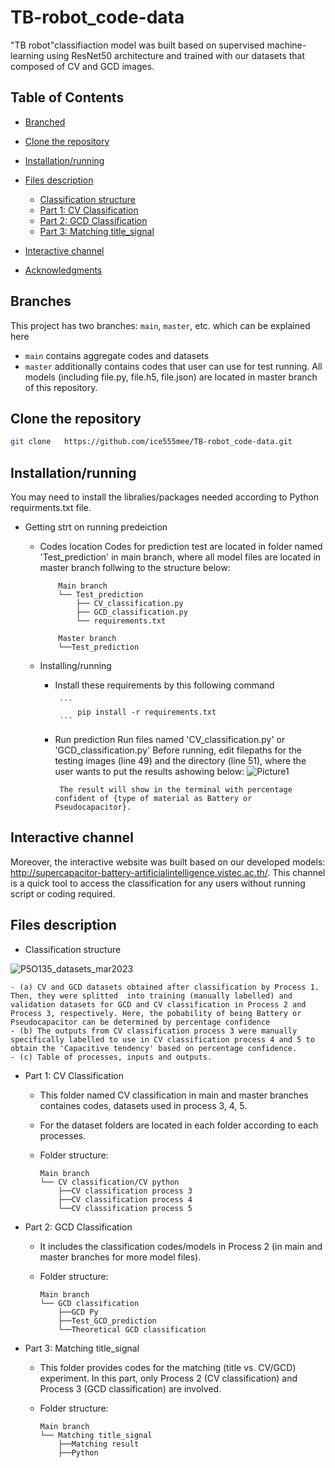 # TB-robot_code-data
"TB robot"classifiaction model was built based on supervised machine-learning using ResNet50 architecture and trained with our datasets that composed of CV and GCD images. 



## Table of Contents
- [Branched](#branches)
- [Clone the repository](#Clone-the-repository)
- [Installation/running](#installation-running)
- [Files description](#files-description)
	- [Classification structure](#classificatio-structure)
    - [Part 1: CV Classification](#part-1-CV-Classification)
	- [Part 2: GCD Classification](#part-2-GCD-Classification)
	- [Part 3: Matching title_signal](#part-3-Matching-title_signal)
- [Interactive channel](#interactive-channel)

- [Acknowledgments](#acknowledgments)

## Branches

This project has two branches: `main`, `master`, etc. which can be explained here

* `main` contains aggregate codes and datasets
* `master` additionally contains codes that user can use for test running. All models (including file.py, file.h5, file.json) are located in master branch of this repository. 


## Clone the repository
```bash
git clone   https://github.com/ice555mee/TB-robot_code-data.git
```

## Installation/running
You may need to install the libralies/packages needed according to Python requirments.txt file.

* Getting strt on running predeiction
  * Codes location 
  Codes for prediction test are located in folder named 'Test_prediction' in main branch, where all model files are located in master branch follwing to the structure below: 
	```
		Main branch
		└── Test_prediction
		  	├── CV_classification.py
		 	├── GCD_classification.py
		  	└── requirements.txt
		
		Master branch
		└──Test_prediction   	
	```


  * Installing/running
  	 * Install these requirements by this following command
  	 
  			```
				pip install -r requirements.txt
			```
	 * Run prediction 
		Run files named 'CV_classification.py' or 'GCD_classification.py'
			Before running, edit filepaths for the testing images (line 49) and the directory (line 51), where the user wants to put the results ashowing below:
![Picture1](https://user-images.githubusercontent.com/120438949/226878251-15ce403e-4435-452c-b46a-f17846f2f700.png)

			The result will show in the terminal with percentage confident of {type of material as Battery or Pseudocapacitor}.


## Interactive channel
 Moreover, the interactive website was built based on our developed models: 
 http://supercapacitor-battery-artificialintelligence.vistec.ac.th/. 
 This channel is a quick tool to access the classification for any users without running script or coding required.
 

## Files description

* Classification structure

![P5O135_datasets_mar2023](https://user-images.githubusercontent.com/120438949/226878156-5698bba7-d529-4823-a296-f0ae6583fe30.png)

	- (a) CV and GCD datasets obtained after classification by Process 1. Then, they were splitted  into training (manually labelled) and validation datasets for GCD and CV classification in Process 2 and Process 3, respectively. Here, the pobability of being Battery or Pseudocapacitor can be determined by percentage confidence
	- (b) The outputs from CV classification process 3 were manually specifically labelled to use in CV classification process 4 and 5 to obtain the 'Capacitive tendency' based on percentage confidence. 
	- (c) Table of processes, inputs and outputs.

* Part 1: CV Classification
	-	This folder named CV classification in main and master branches containes codes, datasets used in process 3, 4, 5.
	-	For the dataset folders are located in each folder according to each processes. 
	-	Folder structure:

		```
		Main branch
		└── CV classification/CV python
		  	├──CV classification process 3
			├──CV classification process 4
		  	└──CV classification process 5
		```

* Part 2: GCD Classification
	-	It includes the classification codes/models in Process 2 (in main and master branches for more model files).
	-	Folder structure:
	
		```
		Main branch
		└── GCD classification
		  	├──GCD Py
			├──Test_GCD_prediction
		  	└──Theoretical GCD classification
		```


* Part 3: Matching title_signal
	-	This folder provides codes for the matching (title vs. CV/GCD) experiment. In this part, only Process 2 (CV classification) and Process 3 (GCD classification) are involved.
	-	Folder structure:
	
		```
		Main branch
		└── Matching title_signal
		  	├──Matching result
			├──Python  	
		```






